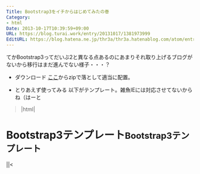 ```yaml
---
Title: Bootstrap3をイチからはじめてみたの巻
Category:
- html
Date: 2013-10-17T10:39:59+09:00
URL: https://blog.turai.work/entry/20131017/1381973999
EditURL: https://blog.hatena.ne.jp/thr3a/thr3a.hatenablog.com/atom/entry/11696248318758827065
---
```


てかBootstrap3ってだいぶ2と異なる点あるのにあまりそれ取り上げるブログがないから移行はまだ進んでない様子・・・？

* ダウンロード
<a href="https://github.com/twbs/bootstrap/releases/" title="ここ" target="_blank">ここ</a>からzipで落として適当に配置。

* とりあえず使ってみる
以下がテンプレート。雑魚IEには対応させてないからね（はーと
>|html|
<!DOCTYPE html>
<html>
	<head>
		<meta charset="UTF-8">
		<title>Bootstrap3テンプレート</title>
		<meta name="viewport" content="width=device-width, initial-scale=1.0">
		<link href="css/bootstrap.min.css" rel="stylesheet">
	</head>
	<body>
	<h1>Bootstrap3テンプレート<small>Bootstrap3テンプレート</small></h1>
	<script src="//code.jquery.com/jquery.js"></script>
	<script src="js/bootstrap.min.js"></script>
	</body>
</html>
||<
